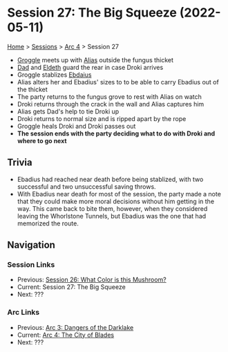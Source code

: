 # Session 27: The Big Squeeze (2022-05-11)

[Home](../../README.md) > [Sessions](../info.md) > [Arc 4](info.md) > Session 27

* [Groggle](../../characters/pcs/groggle.md) meets up with [Alias](../../characters/pcs/alias.md) outside the fungus thicket
* [Dad](../../characters/pcs/dad.md) and [Eldeth](../../characters/party/eldeth.md) guard the rear in case Droki arrives
* Groggle stablizes [Ebdaius](../../characters/pcs/ebadius.md)
* Alias alters her and Ebadius' sizes to to be able to carry Ebadius out of the thicket
* The party returns to the fungus grove to rest with Alias on watch
* Droki returns through the crack in the wall and Alias captures him
* Alias gets Dad's help to tie Droki up
* Droki returns to normal size and is ripped apart by the rope
* Groggle heals Droki and Droki passes out
* **The session ends with the party deciding what to do with Droki and where to go next**

## Trivia
* Ebadius had reached near death before being stablized, with two successful and two unsuccessful saving throws.
* With Ebadius near death for most of the session, the party made a note that they could make more moral decisions without him getting in the way. This came back to bite them, however, when they considered leaving the Whorlstone Tunnels, but Ebadius was the one that had memorized the route.

## Navigation
### Session Links
* Previous: [Session 26: What Color is this Mushroom?](session26-2022-04-07.md)
* Current: Session 27: The Big Squeeze
* Next: ???

### Arc Links
* Previous: [Arc 3: Dangers of the Darklake](../arc03/info.md)
* Current: [Arc 4: The City of Blades](info.md)
* Next: ???
